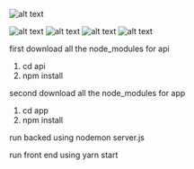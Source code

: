![alt text](https://i.ibb.co/J791SHY/Screenshot-from-2022-01-07-17-48-49.png)

![alt text](https://i.ibb.co/KNhP7MF/Screenshot-from-2022-01-07-17-48-53.png)
![alt text](https://i.ibb.co/F0S5pQt/Screenshot-from-2022-01-07-17-49-14.png)
![alt text](https://i.ibb.co/DwfgNgK/Screenshot-from-2022-01-07-17-49-23.png)
![alt text](https://i.ibb.co/f1jPdQQ/Screenshot-from-2022-01-07-17-51-25.png)








first download all the node_modules for api
1. cd api 
2. npm install

second download all the node_modules for app
1. cd app
2. npm install

run backed using
nodemon server.js



run front end using
yarn start

